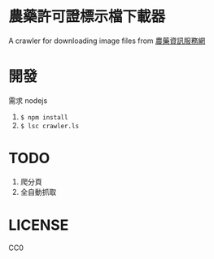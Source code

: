 # 農藥許可證標示檔下載器

A crawler for downloading image files from [農藥資訊服務網](http://pesticide.baphiq.gov.tw/web/Insecticides_MenuItem5_4.aspx)

# 開發

需求 nodejs

1. `$ npm install`
2. `$ lsc crawler.ls`

# TODO

1. 爬分頁
2. 全自動抓取

# LICENSE

CC0